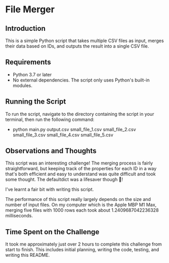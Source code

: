# File Merger

## Introduction

This is a simple Python script that takes multiple CSV files as input, merges their data based on IDs, and outputs the result into a single CSV file.

## Requirements

- Python 3.7 or later
- No external dependencies. The script only uses Python's built-in modules.

## Running the Script

To run the script, navigate to the directory containing the script in your terminal, then run the following command:
    
- python main.py output.csv small_file_1.csv small_file_2.csv small_file_3.csv small_file_4.csv small_file_5.csv

## Observations and Thoughts

This script was an interesting challenge! The merging process is fairly straightforward, but keeping track of the properties for each ID in a way that's both efficient and easy to understand was quite difficult and took some thought. The defaultdict was a lifesaver though 🤣!

I've learnt a fair bit with writing this script.

The performance of this script really largely depends on the size and number of input files. On my computer which is the Apple MBP M1 Max, merging five files with 1000 rows each took about 1.2409687042236328 milliseconds.

## Time Spent on the Challenge

It took me approximately just over 2 hours to complete this challenge from start to finish. This includes initial planning, writing the code, testing, and writing this README.
